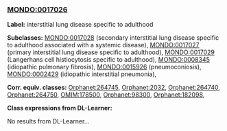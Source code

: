 
### [MONDO:0017026](http://purl.obolibrary.org/obo/MONDO_0017026)
**Label:** interstitial lung disease specific to adulthood

**Subclasses:** [MONDO:0017028](http://purl.obolibrary.org/obo/MONDO_0017028) (secondary interstitial lung disease specific to adulthood associated with a systemic disease), [MONDO:0017027](http://purl.obolibrary.org/obo/MONDO_0017027) (primary interstitial lung disease specific to adulthood), [MONDO:0017029](http://purl.obolibrary.org/obo/MONDO_0017029) (Langerhans cell histiocytosis specific to adulthood), [MONDO:0008345](http://purl.obolibrary.org/obo/MONDO_0008345) (idiopathic pulmonary fibrosis), [MONDO:0015926](http://purl.obolibrary.org/obo/MONDO_0015926) (pneumoconiosis), [MONDO:0002429](http://purl.obolibrary.org/obo/MONDO_0002429) (idiopathic interstitial pneumonia), 

**Corr. equiv. classes:** [Orphanet:264745](http://www.orpha.net/ORDO/Orphanet_264745), [Orphanet:2032](http://www.orpha.net/ORDO/Orphanet_2032), [Orphanet:264740](http://www.orpha.net/ORDO/Orphanet_264740), [Orphanet:264750](http://www.orpha.net/ORDO/Orphanet_264750), [OMIM:178500](http://purl.obolibrary.org/obo/OMIM_178500), [Orphanet:98300](http://www.orpha.net/ORDO/Orphanet_98300), [Orphanet:182098](http://www.orpha.net/ORDO/Orphanet_182098), 

**Class expressions from DL-Learner:**

No results from DL-Learner...



